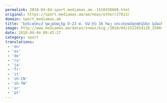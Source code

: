 ```yaml
---
permalink: 2018-04-04-sport.mediamax.am--1510438608.html
original: https://sport.mediamax.am/am/news/other/27813/
domain: sport.mediamax.am
title: 'Երեւանում կայանալիք Մ-23 տ. ԵԱ-ին 16 հայ սուսերամարտիկներ կմասնակցեն'
image: http://www.mediamax.am/datas/znews/big_/2018/04/1522834128_1580425.jpg
date: 2018-04-04 09:42:27
category: sport
translations: 
 - 'en'
 - 'es'
 - 'de'
 - 'ru'
 - 'ja'
 - 'fr'
 - 'it'
 - 'zh-CN'
 - 'zh-TW'
 - 'ar'
 - 'pt'
---
```


